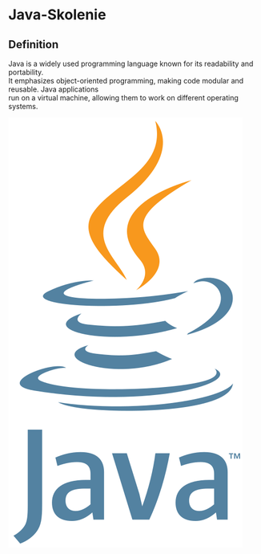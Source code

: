 # Java-Skolenie

## Definition

Java is a widely used programming language known for its readability and portability.  
It emphasizes object-oriented programming, making code modular and reusable. Java applications  
run on a virtual machine, allowing them to work on different operating systems. 

![Java](images/javalogo.svg)




